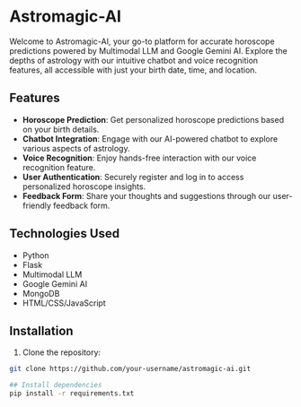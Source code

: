 
# Astromagic-AI

Welcome to Astromagic-AI, your go-to platform for accurate horoscope predictions powered by Multimodal LLM and Google Gemini AI. Explore the depths of astrology with our intuitive chatbot and voice recognition features, all accessible with just your birth date, time, and location.

## Features

- **Horoscope Prediction**: Get personalized horoscope predictions based on your birth details.
- **Chatbot Integration**: Engage with our AI-powered chatbot to explore various aspects of astrology.
- **Voice Recognition**: Enjoy hands-free interaction with our voice recognition feature.
- **User Authentication**: Securely register and log in to access personalized horoscope insights.
- **Feedback Form**: Share your thoughts and suggestions through our user-friendly feedback form.

## Technologies Used

- Python
- Flask
- Multimodal LLM
- Google Gemini AI
- MongoDB
- HTML/CSS/JavaScript

## Installation

1. Clone the repository:

```bash
git clone https://github.com/your-username/astromagic-ai.git

## Install dependencies  
pip install -r requirements.txt

